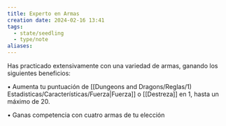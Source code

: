 ```yaml
---
title: Experto en Armas
creation date: 2024-02-16 13:41
tags:
  - state/seedling
  - type/note
aliases:
---
```

Has practicado extensivamente con una variedad de armas, ganando los siguientes beneficios:

• Aumenta tu puntuación de [[Dungeons and Dragons/Reglas/1) Estadisticas/Características/Fuerza|Fuerza]] o [[Destreza]] en 1, hasta un máximo de 20.

• Ganas competencia con cuatro armas de tu elección
